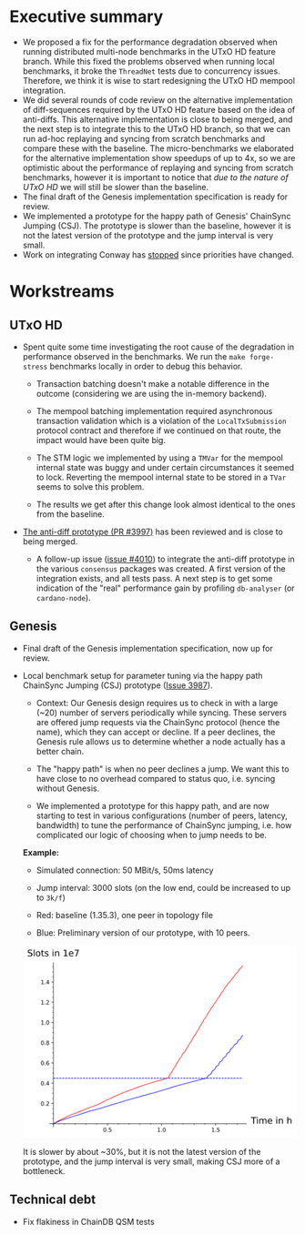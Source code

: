 # Executive summary

- We proposed a fix for the performance degradation observed when running
  distributed multi-node benchmarks in the UTxO HD feature branch. While this
  fixed the problems observed when running local benchmarks, it broke the
  `ThreadNet` tests due to concurrency issues. Therefore, we think it is wise to
  start redesigning the UTxO HD mempool integration.
- We did several rounds of code review on the alternative implementation of
  diff-sequences required by the UTxO HD feature based on the idea of
  anti-diffs. This alternative implementation is close to being merged, and the
  next step is to integrate this to the UTxO HD branch, so that we can run
  ad-hoc replaying and syncing from scratch benchmarks and compare these with
  the baseline. The micro-benchmarks we elaborated for the alternative
  implementation show speedups of up to 4x, so we are optimistic about the
  performance of replaying and syncing from scratch benchmarks, however it is
  important to notice that *due to the nature of UTxO HD* we will still be
  slower than the baseline.
- The final draft of the Genesis implementation specification is ready for
  review.
- We implemented a prototype for the happy path of Genesis' ChainSync Jumping
  (CSJ). The prototype is slower than the baseline, however it is not the latest
  version of the prototype and the jump interval is very small.
- Work on integrating Conway has [stopped][nicks-comment-conway] since
  priorities have changed.

# Workstreams

## UTxO HD

 - Spent quite some time investigating the root cause of the degradation in
   performance observed in the benchmarks. We run the `make forge-stress`
   benchmarks locally in order to debug this behavior.

    - Transaction batching doesn't make a notable difference in the outcome
      (considering we are using the in-memory backend).

    - The mempool batching implementation required asynchronous transaction
      validation which is a violation of the `LocalTxSubmission` protocol
      contract and therefore if we continued on that route, the impact would
      have been quite big.

    - The STM logic we implemented by using a `TMVar` for the mempool internal
      state was buggy and under certain circumstances it seemed to lock.
      Reverting the mempool internal state to be stored in a `TVar` seems to
      solve this problem.

    - The results we get after this change look almost identical to the ones
      from the baseline.

  - [The anti-diff prototype (PR
    #3997)](https://github.com/input-output-hk/ouroboros-network/pull/3997) has
    been reviewed and is close to being merged.

    - A follow-up issue ([issue
      #4010](https://github.com/input-output-hk/ouroboros-network/issues/4010))
      to integrate the anti-diff prototype in the various `consensus` packages
      was created. A first version of the integration exists, and all tests
      pass. A next step is to get some indication of the "real" performance gain
      by profiling `db-analyser` (or `cardano-node`).

## Genesis

 - Final draft of the Genesis implementation specification, now up for review.

 - Local benchmark setup for parameter tuning via the happy path ChainSync
   Jumping (CSJ) prototype ([Issue 3987][issue-3987]).

    - Context: Our Genesis design requires us to check in with a large (~20)
      number of servers periodically while syncing. These servers are offered
      jump requests via the ChainSync protocol (hence the name), which they can
      accept or decline. If a peer declines, the Genesis rule allows us to
      determine whether a node actually has a better chain.

    - The "happy path" is when no peer declines a jump. We want this to have
      close to no overhead compared to status quo, i.e. syncing without Genesis.

    - We implemented a prototype for this happy path, and are now starting to
      test in various configurations (number of peers, latency, bandwidth) to
      tune the performance of ChainSync jumping, i.e. how complicated our logic
      of choosing when to jump needs to be.

    **Example:**

     - Simulated connection: 50 MBit/s, 50ms latency

     - Jump interval: 3000 slots (on the low end, could be increased to up to
       `3k/f`)

     - Red: baseline (1.35.3), one peer in topology file

     - Blue: Preliminary version of our prototype, with 10 peers.

    ![](/images/happy-path-csj-prototype-prelim.svg)

    It is slower by about ~30%, but it is not the latest version of the
    prototype, and the jump interval is very small, making CSJ more of a
    bottleneck.

## Technical debt

- Fix flakiness in ChainDB QSM tests

[issue-3987]: https://github.com/input-output-hk/ouroboros-network/issues/3987
[nicks-comment-conway]: https://github.com/input-output-hk/ouroboros-network/pull/3971#issuecomment-1252524031
